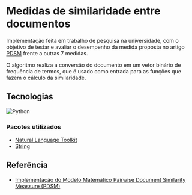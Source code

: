 # Medidas de similaridade entre documentos

Implementação feita em trabalho de pesquisa na universidade, com o objetivo de testar e avaliar o desempenho da medida proposta no artigo [PDSM](https://journalofbigdata.springeropen.com/counter/pdf/10.1186/s40537-018-0163-2.pdf) frente a outras 7 medidas.

O algoritmo realiza a conversão do documento em um vetor binário de frequência de termos, que é usado como entrada para as funções que fazem o cálculo da similaridade.

## Tecnologias

![Python](https://img.shields.io/badge/Python-3776AB?style=for-the-badge&logo=python&logoColor=white) 

### Pacotes utilizados

 - [Natural Language Toolkit](https://www.nltk.org/)
 - [String](https://www.digitalocean.com/community/tutorials/python-string-module)
## Referência

 - [Implementação do Modelo Matemático Pairwise Document Similarity Meassure (PDSM)](https://pt.overleaf.com/read/txfdmrjbcnqx)
